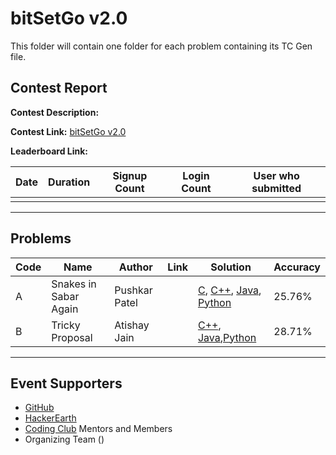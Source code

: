 # bitSetGo v2.0

This folder will contain one folder for each problem containing its TC Gen file.

## Contest Report

**Contest Description:**

**Contest Link:** [bitSetGo v2.0](https://www.hackerearth.com/challenges/college/iiitv-bitSetGo-2/)

**Leaderboard Link:**


Date | Duration | Signup Count | Login Count | User who submitted |
--- | --- | --- | --- | --- |
 | | | | |

---

## Problems

Code | Name | Author | Link | Solution | Accuracy |
--- | --- | --- | --- | --- | --- |
A | Snakes in Sabar Again | Pushkar Patel | | [C](A-Snakes-in-Sabar-Again/logic.c), [C++](A-Snakes-in-Sabar-Again/logic.cpp), [Java](A-Snakes-in-Sabar-Again/logic.java), [Python](A-Snakes-in-Sabar-Again/logic.py) | 25.76% |
B | Tricky Proposal | Atishay Jain | | [C++](B-Tricky-Proposal/logic.cpp), [Java](B-Tricky-Proposal),[Python](B-Tricky-Proposal) | 28.71% |
---

## Event Supporters

- [GitHub](https://www.github.com)
- [HackerEarth](https://www.hackerearth.com)
- [Coding Club](https://www.twitter.com/iiitvcc/) Mentors and Members
- Organizing Team ()

